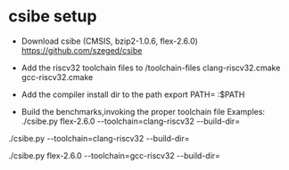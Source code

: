 # csibe setup

- Download csibe (CMSIS, bzip2-1.0.6, flex-2.6.0)
https://github.com/szeged/csibe

- Add the riscv32 toolchain files to <csibe install dir>/toolchain-files
clang-riscv32.cmake
gcc-riscv32.cmake

- Add the compiler install dir to the path
export PATH= <llvm or gcc bin install dir>:$PATH

- Build the benchmarks,invoking the proper toolchain file
Examples:
./csibe.py flex-2.6.0 --toolchain=clang-riscv32 --build-dir=<build dir>

./csibe.py --toolchain=clang-riscv32 --build-dir=<your build dir>

./csibe.py flex-2.6.0 --toolchain=gcc-riscv32 --build-dir=<build dir>
